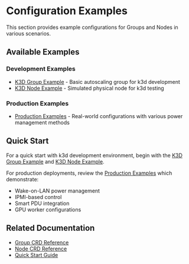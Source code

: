 # Configuration Examples

This section provides example configurations for Groups and Nodes in various scenarios.

## Available Examples

### Development Examples
- [K3D Group Example](k3d-group.md) - Basic autoscaling group for k3d development
- [K3D Node Example](k3d-node.md) - Simulated physical node for k3d testing

### Production Examples
- [Production Examples](production-examples.md) - Real-world configurations with various power management methods

## Quick Start

For a quick start with k3d development environment, begin with the [K3D Group Example](k3d-group.md) and [K3D Node Example](k3d-node.md).

For production deployments, review the [Production Examples](production-examples.md) which demonstrate:
- Wake-on-LAN power management
- IPMI-based control
- Smart PDU integration
- GPU worker configurations

## Related Documentation

- [Group CRD Reference](../crds/group.md)
- [Node CRD Reference](../crds/node.md)
- [Quick Start Guide](../../getting-started/quick-start.md)